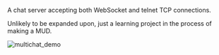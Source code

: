 A chat server accepting both WebSocket and telnet TCP connections.

Unlikely to be expanded upon, just a learning project in the process of making a MUD.

![multichat_demo](https://github.com/user-attachments/assets/325ba4af-6b67-469b-9db3-6dae24278a3b)
